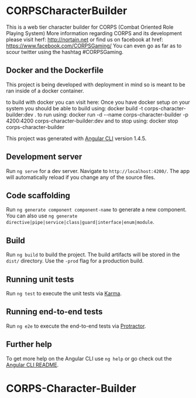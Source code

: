 # CORPSCharacterBuilder
This is a web tier character builder for CORPS (Combat Oriented Role Playing System)
More information regarding CORPS and its development please visit herf: http://nortain.net or find us on facebook at href: https://www.facebook.com/CORPSGaming/ You can even go as far as to scour twitter using the hashtag #CORPSGaming.

## Docker and the Dockerfile
This project is being developed with deployment in mind so is meant to be ran inside of a docker container.

to build with docker you can visit here:
Once you have docker setup on your system you should be able to build using:
docker build -t corps-character-builder:dev .
to run using:
docker run -d --name corps-character-builder -p 4200:4200 corps-character-builder:dev
and to stop using:
docker stop corps-character-builder

This project was generated with [Angular CLI](https://github.com/angular/angular-cli) version 1.4.5.

## Development server

Run `ng serve` for a dev server. Navigate to `http://localhost:4200/`. The app will automatically reload if you change any of the source files.

## Code scaffolding

Run `ng generate component component-name` to generate a new component. You can also use `ng generate directive|pipe|service|class|guard|interface|enum|module`.

## Build

Run `ng build` to build the project. The build artifacts will be stored in the `dist/` directory. Use the `-prod` flag for a production build.

## Running unit tests

Run `ng test` to execute the unit tests via [Karma](https://karma-runner.github.io).

## Running end-to-end tests

Run `ng e2e` to execute the end-to-end tests via [Protractor](http://www.protractortest.org/).

## Further help

To get more help on the Angular CLI use `ng help` or go check out the [Angular CLI README](https://github.com/angular/angular-cli/blob/master/README.md).
# CORPS-Character-Builder
